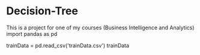# Decision-Tree
This is a project for one of my courses (Business Intelligence and Analytics)
import pandas as pd

trainData = pd.read_csv('trainData.csv')
trainData
